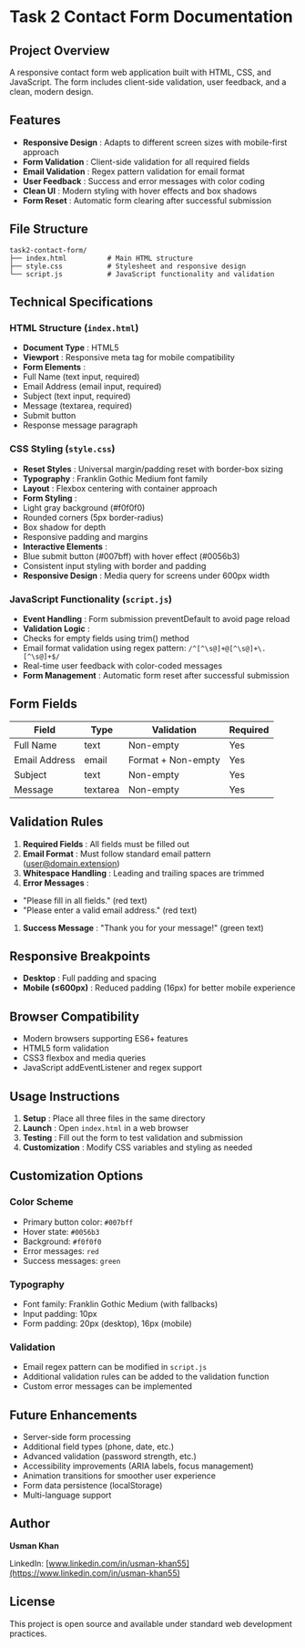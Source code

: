 # Task 2 Contact Form Documentation

## Project Overview

A responsive contact form web application built with HTML, CSS, and JavaScript. The form includes client-side validation, user feedback, and a clean, modern design.

## Features

* **Responsive Design** : Adapts to different screen sizes with mobile-first approach
* **Form Validation** : Client-side validation for all required fields
* **Email Validation** : Regex pattern validation for email format
* **User Feedback** : Success and error messages with color coding
* **Clean UI** : Modern styling with hover effects and box shadows
* **Form Reset** : Automatic form clearing after successful submission

## File Structure

```
task2-contact-form/
├── index.html          # Main HTML structure
├── style.css           # Stylesheet and responsive design
└── script.js           # JavaScript functionality and validation
```

## Technical Specifications

### HTML Structure (`index.html`)

* **Document Type** : HTML5
* **Viewport** : Responsive meta tag for mobile compatibility
* **Form Elements** :
* Full Name (text input, required)
* Email Address (email input, required)
* Subject (text input, required)
* Message (textarea, required)
* Submit button
* Response message paragraph

### CSS Styling (`style.css`)

* **Reset Styles** : Universal margin/padding reset with border-box sizing
* **Typography** : Franklin Gothic Medium font family
* **Layout** : Flexbox centering with container approach
* **Form Styling** :
* Light gray background (#f0f0f0)
* Rounded corners (5px border-radius)
* Box shadow for depth
* Responsive padding and margins
* **Interactive Elements** :
* Blue submit button (#007bff) with hover effect (#0056b3)
* Consistent input styling with border and padding
* **Responsive Design** : Media query for screens under 600px width

### JavaScript Functionality (`script.js`)

* **Event Handling** : Form submission preventDefault to avoid page reload
* **Validation Logic** :
* Checks for empty fields using trim() method
* Email format validation using regex pattern: `/^[^\s@]+@[^\s@]+\.[^\s@]+$/`
* Real-time user feedback with color-coded messages
* **Form Management** : Automatic form reset after successful submission

## Form Fields

| Field         | Type     | Validation         | Required |
| ------------- | -------- | ------------------ | -------- |
| Full Name     | text     | Non-empty          | Yes      |
| Email Address | email    | Format + Non-empty | Yes      |
| Subject       | text     | Non-empty          | Yes      |
| Message       | textarea | Non-empty          | Yes      |

## Validation Rules

1. **Required Fields** : All fields must be filled out
2. **Email Format** : Must follow standard email pattern (user@domain.extension)
3. **Whitespace Handling** : Leading and trailing spaces are trimmed
4. **Error Messages** :

* "Please fill in all fields." (red text)
* "Please enter a valid email address." (red text)

1. **Success Message** : "Thank you for your message!" (green text)

## Responsive Breakpoints

* **Desktop** : Full padding and spacing
* **Mobile (≤600px)** : Reduced padding (16px) for better mobile experience

## Browser Compatibility

* Modern browsers supporting ES6+ features
* HTML5 form validation
* CSS3 flexbox and media queries
* JavaScript addEventListener and regex support

## Usage Instructions

1. **Setup** : Place all three files in the same directory
2. **Launch** : Open `index.html` in a web browser
3. **Testing** : Fill out the form to test validation and submission
4. **Customization** : Modify CSS variables and styling as needed

## Customization Options

### Color Scheme

* Primary button color: `#007bff`
* Hover state: `#0056b3`
* Background: `#f0f0f0`
* Error messages: `red`
* Success messages: `green`

### Typography

* Font family: Franklin Gothic Medium (with fallbacks)
* Input padding: 10px
* Form padding: 20px (desktop), 16px (mobile)

### Validation

* Email regex pattern can be modified in `script.js`
* Additional validation rules can be added to the validation function
* Custom error messages can be implemented

## Future Enhancements

* Server-side form processing
* Additional field types (phone, date, etc.)
* Advanced validation (password strength, etc.)
* Accessibility improvements (ARIA labels, focus management)
* Animation transitions for smoother user experience
* Form data persistence (localStorage)
* Multi-language support

## Author

**Usman Khan**

LinkedIn: [www.linkedin.com/in/usman-khan55](https://www.linkedin.com/in/usman-khan55)

## License

This project is open source and available under standard web development practices.
